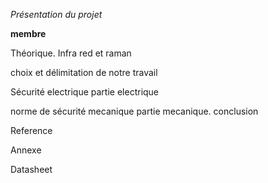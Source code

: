 *Présentation du projet*
 
**membre**
 

Théorique. Infra red et raman
 
 choix et délimitation de notre travail

Sécurité electrique
 partie electrique
 
 
 
 norme de sécurité mecanique
 partie mecanique.
 conclusion

Reference

Annexe

Datasheet
